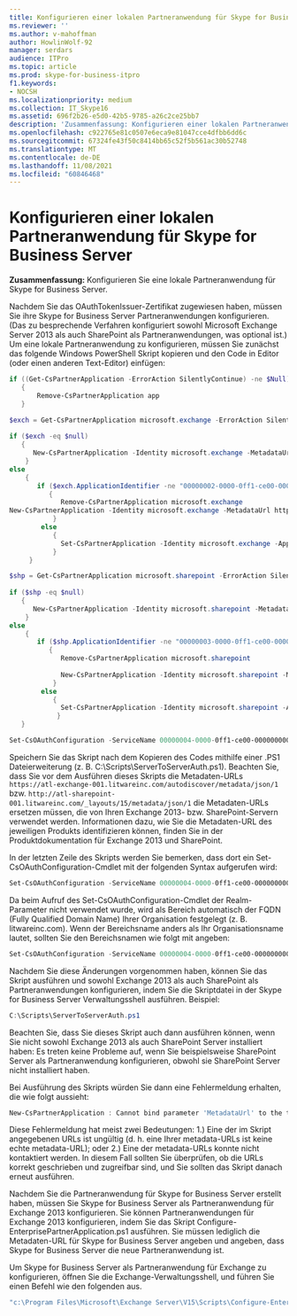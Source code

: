 ```yaml
---
title: Konfigurieren einer lokalen Partneranwendung für Skype for Business Server
ms.reviewer: ''
ms.author: v-mahoffman
author: HowlinWolf-92
manager: serdars
audience: ITPro
ms.topic: article
ms.prod: skype-for-business-itpro
f1.keywords:
- NOCSH
ms.localizationpriority: medium
ms.collection: IT_Skype16
ms.assetid: 696f2b26-e5d0-42b5-9785-a26c2ce25bb7
description: 'Zusammenfassung: Konfigurieren einer lokalen Partneranwendung für Skype for Business Server.'
ms.openlocfilehash: c922765e81c0507e6eca9e81047cce4dfbb6dd6c
ms.sourcegitcommit: 67324fe43f50c8414bb65c52f5b561ac30b52748
ms.translationtype: MT
ms.contentlocale: de-DE
ms.lasthandoff: 11/08/2021
ms.locfileid: "60846468"
---
```

# <a name="configure-an-on-premises-partner-application-for-skype-for-business-server"></a>Konfigurieren einer lokalen Partneranwendung für Skype for Business Server
 
**Zusammenfassung:** Konfigurieren Sie eine lokale Partneranwendung für Skype for Business Server.
  
Nachdem Sie das OAuthTokenIssuer-Zertifikat zugewiesen haben, müssen Sie ihre Skype for Business Server Partneranwendungen konfigurieren. (Das zu besprechende Verfahren konfiguriert sowohl Microsoft Exchange Server 2013 als auch SharePoint als Partneranwendungen, was optional ist.) Um eine lokale Partneranwendung zu konfigurieren, müssen Sie zunächst das folgende Windows PowerShell Skript kopieren und den Code in Editor (oder einen anderen Text-Editor) einfügen:
  
```PowerShell
if ((Get-CsPartnerApplication -ErrorAction SilentlyContinue) -ne $Null)
   {
       Remove-CsPartnerApplication app
   }

$exch = Get-CsPartnerApplication microsoft.exchange -ErrorAction SilentlyContinue
        
if ($exch -eq $null)
   {
      New-CsPartnerApplication -Identity microsoft.exchange -MetadataUrl https://atl-exchange-001.litwareinc.com/autodiscover/metadata/json/1 -ApplicationTrustLevel Full 
    }
else
    {
       if ($exch.ApplicationIdentifier -ne "00000002-0000-0ff1-ce00-000000000000")
          {
             Remove-CsPartnerApplication microsoft.exchange
New-CsPartnerApplication -Identity microsoft.exchange -MetadataUrl https://atl-exchange-001.litwareinc.com/autodiscover/metadata/json/1 -ApplicationTrustLevel Full 
           }
        else
           {
             Set-CsPartnerApplication -Identity microsoft.exchange -ApplicationTrustLevel Full 
           }
     }

$shp = Get-CsPartnerApplication microsoft.sharepoint -ErrorAction SilentlyContinue
        
if ($shp -eq $null)
   {
      New-CsPartnerApplication -Identity microsoft.sharepoint -MetadataUrl http://atl-sharepoint-001.litwareinc.com/jsonmetadata.ashx -ApplicationTrustLevel Full 
    }
else
    {
       if ($shp.ApplicationIdentifier -ne "00000003-0000-0ff1-ce00-000000000000")
          {
             Remove-CsPartnerApplication microsoft.sharepoint
  
             New-CsPartnerApplication -Identity microsoft.sharepoint -MetadataUrl https://atl-sharepoint-001.litwareinc.com/_layouts/15/metadata/json/1 -ApplicationTrustLevel Full 
           }
        else
           {
             Set-CsPartnerApplication -Identity microsoft.sharepoint -ApplicationTrustLevel Full 
            }
   }

Set-CsOAuthConfiguration -ServiceName 00000004-0000-0ff1-ce00-000000000000
```

Speichern Sie das Skript nach dem Kopieren des Codes mithilfe einer .PS1 Dateierweiterung (z. B. C:\Scripts\ServerToServerAuth.ps1). Beachten Sie, dass Sie vor dem Ausführen dieses Skripts die Metadaten-URLs `https://atl-exchange-001.litwareinc.com/autodiscover/metadata/json/1` bzw. `http://atl-sharepoint-001.litwareinc.com/_layouts/15/metadata/json/1` die Metadaten-URLs ersetzen müssen, die von Ihren Exchange 2013- bzw. SharePoint-Servern verwendet werden. Informationen dazu, wie Sie die Metadaten-URL des jeweiligen Produkts identifizieren können, finden Sie in der Produktdokumentation für Exchange 2013 und SharePoint.
  
In der letzten Zeile des Skripts werden Sie bemerken, dass dort ein Set-CsOAuthConfiguration-Cmdlet mit der folgenden Syntax aufgerufen wird:
  
```PowerShell
Set-CsOAuthConfiguration -ServiceName 00000004-0000-0ff1-ce00-000000000000
```

Da beim Aufruf des Set-CsOAuthConfiguration-Cmdlet der Realm-Parameter nicht verwendet wurde, wird als Bereich automatisch der FQDN (Fully Qualified Domain Name) Ihrer Organisation festgelegt (z. B. litwareinc.com). Wenn der Bereichsname anders als Ihr Organisationsname lautet, sollten Sie den Bereichsnamen wie folgt mit angeben:
  
```PowerShell
Set-CsOAuthConfiguration -ServiceName 00000004-0000-0ff1-ce00-000000000000 -Realm "contoso.com"
```

Nachdem Sie diese Änderungen vorgenommen haben, können Sie das Skript ausführen und sowohl Exchange 2013 als auch SharePoint als Partneranwendungen konfigurieren, indem Sie die Skriptdatei in der Skype for Business Server Verwaltungsshell ausführen. Beispiel:
  
```PowerShell
C:\Scripts\ServerToServerAuth.ps1
```

Beachten Sie, dass Sie dieses Skript auch dann ausführen können, wenn Sie nicht sowohl Exchange 2013 als auch SharePoint Server installiert haben: Es treten keine Probleme auf, wenn Sie beispielsweise SharePoint Server als Partneranwendung konfigurieren, obwohl sie SharePoint Server nicht installiert haben.
  
Bei Ausführung des Skripts würden Sie dann eine Fehlermeldung erhalten, die wie folgt aussieht:
  
```PowerShell
New-CsPartnerApplication : Cannot bind parameter 'MetadataUrl' to the target. Exception setting "MetadataUrl": "The metadata document could not be downloaded from the URL in the MetadataUrl parameter or downloaded data is not a valid metadata document."
```

Diese Fehlermeldung hat meist zwei Bedeutungen: 1.) Eine der im Skript angegebenen URLs ist ungültig (d. h. eine Ihrer metadata-URLs ist keine echte metadata-URL); oder 2.) Eine der metadata-URLs konnte nicht kontaktiert werden. In diesem Fall sollten Sie überprüfen, ob die URLs korrekt geschrieben und zugreifbar sind, und Sie sollten das Skript danach erneut ausführen.
  
Nachdem Sie die Partneranwendung für Skype for Business Server erstellt haben, müssen Sie Skype for Business Server als Partneranwendung für Exchange 2013 konfigurieren. Sie können Partneranwendungen für Exchange 2013 konfigurieren, indem Sie das Skript Configure-EnterprisePartnerApplication.ps1 ausführen. Sie müssen lediglich die Metadaten-URL für Skype for Business Server angeben und angeben, dass Skype for Business Server die neue Partneranwendung ist. 
  
Um Skype for Business Server als Partneranwendung für Exchange zu konfigurieren, öffnen Sie die Exchange-Verwaltungsshell, und führen Sie einen Befehl wie den folgenden aus.
  
```PowerShell
"c:\Program Files\Microsoft\Exchange Server\V15\Scripts\Configure-EnterprisePartnerApplication.ps1" -AuthMetadataUrl "https://SkypePro.contoso.com/metadata/json/1" -ApplicationType "Lync"
```


